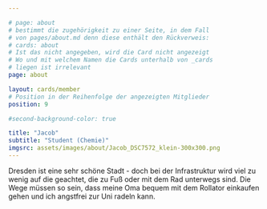 ```yaml
---

# page: about
# bestimmt die zugehörigkeit zu einer Seite, in dem Fall
# von pages/about.md denn diese enthält den Rückverweis:
# cards: about
# Ist das nicht angegeben, wird die Card nicht angezeigt
# Wo und mit welchem Namen die Cards unterhalb von _cards
# liegen ist irrelevant
page: about

layout: cards/member
# Position in der Reihenfolge der angezeigten Mitglieder
position: 9

#second-background-color: true

title: "Jacob"
subtitle: "Student (Chemie)"
imgsrc: assets/images/about/Jacob_DSC7572_klein-300x300.png
---
```


Dresden ist eine sehr schöne Stadt - doch bei der Infrastruktur wird viel zu wenig auf die geachtet, die zu Fuß oder mit dem Rad unterwegs sind. Die Wege müssen so sein, dass meine Oma bequem mit dem Rollator einkaufen gehen und ich angstfrei zur Uni radeln kann.